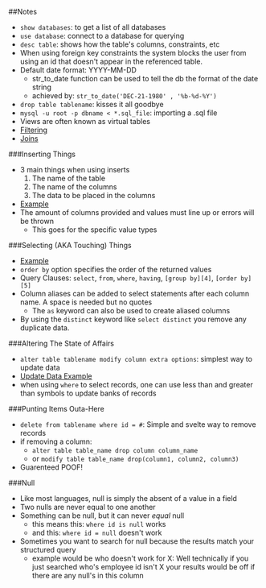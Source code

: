 ##Notes

* `show databases`: to get a list of all databases
* `use database`: connect to a database for querying
* `desc table`: shows how the table's columns, constraints, etc
* When using foreign key constraints the system blocks the user from
using an id that doesn't appear in the referenced table.
* Default date format: YYYY-MM-DD
  * str_to_date function can be used to tell the db the format of the
  date string
  * achieved by: `str_to_date('DEC-21-1980' , '%b-%d-%Y')`
* `drop table tablename`: kisses it all goodbye
* `mysql -u root -p dbname < *.sql_file`: importing a .sql file
* Views are often known as virtual tables
* [Filtering][6]
* [Joins][7]

###Inserting Things

* 3 main things when using inserts
  1. The name of the table
  1. The name of the columns
  1. The data to be placed in the columns
* [Example][1]
* The amount of columns provided and values must line up or errors will
be thrown
  * This goes for the specific value types

###Selecting (AKA Touching) Things

* [Example][2]
* `order by` option specifies the order of the returned values
* Query Clauses: `select`, `from`, `where`, `having`, `[group by][4]`,
`[order by][5]`
* Column aliases can be added to select statements after each column
name. A space is needed but no quotes
  * The `as` keyword can also be used to create aliased columns
* By using the `distinct` keyword like `select distinct` you remove any
duplicate data.

###Altering The State of Affairs 

* `alter table tablename modify column extra options`: simplest way to
update data
* [Update Data Example][3]
* when using `where` to select records, one can use less than and
greater than symbols to update banks of records

###Punting Items Outa-Here

* `delete from tablename where id = #`: Simple and svelte way to remove
records
* if removing a column:
  * `alter table table_name drop column column_name`
  * or `modify table table_name drop(column1, column2, column3)`
* Guarenteed POOF!

###Null

* Like most languages, null is simply the absent of a value in a field
* Two nulls are never equal to one another
* Something can be null, but it can never _equal_ null
  * this means this: `where id is null` works
  * and this: `where id = null` doesn't work
* Sometimes you want to search for null because the results match your
structured query
  * example would be who doesn't work for X: Well technically if you
  just searched who's employee id isn't X your results would be off if
  there are any null's in this column

[1]: /SqlInsert_Example
[2]: /SqlSelect_Example
[3]: /SqlDataUpdate_Example
[4]: /SqlGroupBy
[5]: /SqlOrderBy
[6]: /SqlFiltering
[7]: /SqlJoins
